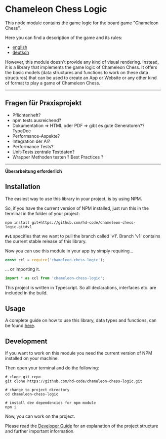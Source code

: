 # Chameleon Chess Logic

This node module contains the game logic for the board game "Chameleon Chess".

Here you can find a description of the game and its rules:
- [english](./docs/game/en.md)
- [deutsch](./docs/game/de.md)

However, this module doesn't provide any kind of visual rendering. Instead, it is a library that implements the game logic of Chameleon Chess. It offers the basic models (data structures and functions to work on these data structures) that can be used to create an App or Website or any other kind of format to play a game of Chameleon Chess.

---

## Fragen für Praxisprojekt

- Pflichtenheft?
- npm tests ausreichend?
- Dokumentation => HTML oder PDF => gibt es gute Generatoren?? TypeDoc
- Performance-Aspekte?
- Integration der AI?
- Performance Tests?
- Unit-Tests zentrale Testdaten?
- Wrapper Methoden testen ? Best Practices ?


---

**Überarbeitung erforderlich**

## Installation

The easiest way to use this library in your project, is by using NPM.

So, if you have the current version of NPM installed, just run this in the terminal in the folder of your project:

``` shell
npm install git+https://github.com/hd-code/chameleon-chess-logic.git#v1
```

**`#v1`** specifies that we want to pull the branch called 'v1'. Branch 'v1' contains the current stable release of this library.

Now you can use this module in your app by simply requiring...

```js
const ccl = require('chameleon-chess-logic');
```

... or importing it.

```ts
import * as ccl from 'chameleon-chess-logic';
```

This project is written in Typescript. So all declarations, interfaces etc. are included in the build.

## Usage

A complete guide on how to use this library, data types and functions, can be found [here](./docs/api.md).

## Development

If you want to work on this module you need the current version of NPM installed on your machine.

Then open your terminal and do the following:

```shell
# clone git repo
git clone https://github.com/hd-code/chameleon-chess-logic.git

# change to project directory
cd chameleon-chess-logic

# install dev dependencies for npm module
npm i
```

Now, you can work on the project.

Please read the [Developer Guide](./docs/developer-guide.md) for an explanation of the project structure and further important information.